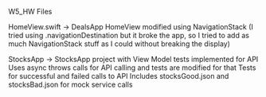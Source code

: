 W5_HW Files

HomeView.swift -> DealsApp HomeView modified using NavigationStack
(I tried using .navigationDestination but it broke the app, so I tried to add as much
NavigationStack stuff as I could without breaking the display)

StocksApp -> StocksApp project with View Model tests implemented for API
Uses async throws calls for API calling and tests are modified for that
Tests for successful and failed calls to API
Includes stocksGood.json and stocksBad.json for mock service calls